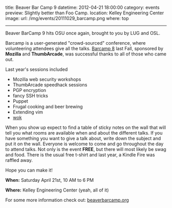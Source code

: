 title: Beaver Bar Camp 9
datetime: 2012-04-21 18:00:00
category: events
preview: Slightly better than Foo Camp.
location: Kelley Engineering Center
image:
    url: /img/events/20111029_barcamp.png
    where: top

---

Beaver BarCamp 9 hits OSU once again, brought to you by LUG and OSL.

 Barcamp is a user-generated "crowd-sourced" conference, where volunteering
attendees give all the talks. [Barcamp
8](http://lug.oregonstate.edu/blog/20111029-barcamp/index.html) last Fall,
sponsored by **Mozilla** and **ThumbArcade**, was successful thanks to all of
those who came out.

Last year's sessions included

- Mozilla web security workshops
- ThumbArcade speedhack sessions
- PGP encryption
- fancy SSH tricks
- Puppet
- Frugal cooking and beer brewing
- Extending vim
- [wok](http://wok.mythmon.com)

When you show up expect to find a table of sticky notes on the wall that will
tell you what rooms are available when and about the different talks. If you
have something you want to give a talk about, write down the subject and put it
on the wall. Everyone is welcome to come and go throughout the day to attend
talks. Not only is the event **FREE**, but there will most likely be swag and
food. There is the usual free t-shirt and last year, a Kindle Fire was raffled
away.

Hope you can make it!

**When:** Saturday April 21st, 10 AM to 6 PM

**Where:** Kelley Engineering Center (yeah, all of it)

For some more information check out: [beaverbarcamp.org](http://beaverbarcamp.org)
